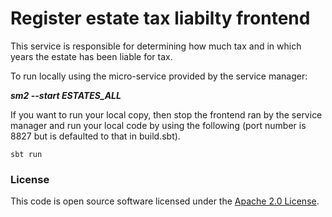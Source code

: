 # Register estate tax liabilty frontend

This service is responsible for determining how much tax and in which years the estate has been liable for tax.

To run locally using the micro-service provided by the service manager:

***sm2 --start ESTATES_ALL***

If you want to run your local copy, then stop the frontend ran by the service manager and run your local code by using the following (port number is 8827 but is defaulted to that in build.sbt).

`sbt run`

### License

This code is open source software licensed under the [Apache 2.0 License]("http://www.apache.org/licenses/LICENSE-2.0.html").
